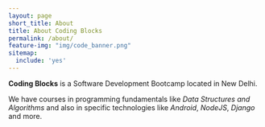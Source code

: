 ```yaml
---
layout: page
short_title: About
title: About Coding Blocks
permalink: /about/
feature-img: "img/code_banner.png"
sitemap:
  include: 'yes'
---
```


**Coding Blocks** is a Software Development Bootcamp located in New Delhi.

We have courses in programming fundamentals like _Data Structures and Algorithms_ and also in specific technologies like _Android_, _NodeJS_, _Django_ and more.

